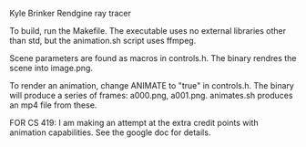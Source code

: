 Kyle Brinker
Rendgine ray tracer

To build, run the Makefile. The executable uses no external libraries other than std, but the animation.sh script uses ffmpeg.

Scene parameters are found as macros in controls.h. The binary rendres the scene into image.png. 

To render an animation, change ANIMATE to "true" in controls.h. The binary will produce a series of frames: a000.png, a001.png. animates.sh produces an mp4 file from these.

FOR CS 419:
I am making an attempt at the extra credit points with animation capabilities. See the google doc for details.
